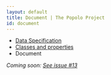 ```yaml
---
layout: default
title: Document | The Popolo Project
id: document
---
```


<ul class="breadcrumb">
  <li><a href="/specs/">Data Specification</a></li>
  <li><a href="/specs/#classes-and-properties">Classes and properties</a></li>
  <li class="active">Document</li>
</ul>

_Coming soon: [See issue #13](https://github.com/opennorth/popolo-spec/issues/13)_
